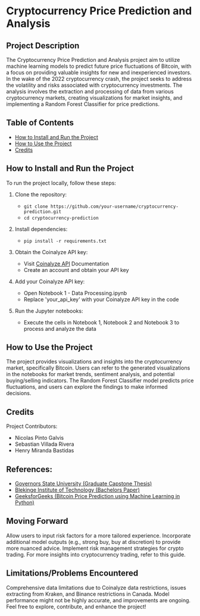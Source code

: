 # Cryptocurrency Price Prediction and Analysis

## Project Description
The Cryptocurrency Price Prediction and Analysis project aim to utilize machine learning models to predict future price fluctuations of Bitcoin, with a focus on providing valuable insights for new and inexperienced investors. In the wake of the 2022 cryptocurrency crash, the project seeks to address the volatility and risks associated with cryptocurrency investments. The analysis involves the extraction and processing of data from various cryptocurrency markets, creating visualizations for market insights, and implementing a Random Forest Classifier for price predictions.


## Table of Contents
- [How to Install and Run the Project](#how-to-install-and-run-the-project)
- [How to Use the Project](#how-to-use-the-project)
- [Credits](#credits)

## How to Install and Run the Project
To run the project locally, follow these steps:

1. Clone the repository:
   - `git clone https://github.com/your-username/cryptocurrency-prediction.git`
   - `cd cryptocurrency-prediction`

2. Install dependencies:
   - `pip install -r requirements.txt`

3. Obtain the Coinalyze API key:
   - Visit [Coinalyze API](https://coinalyze.net/) Documentation
   - Create an account and obtain your API key

4. Add your Coinalyze API key:
   - Open Notebook 1 - Data Processing.ipynb 
   - Replace 'your_api_key' with your Coinalyze API key in the code

5. Run the Jupyter notebooks:
   - Execute the cells in Notebook 1, Notebook 2 and Notebook 3 to process and analyze the data

## How to Use the Project
The project provides visualizations and insights into the cryptocurrency market, specifically Bitcoin. Users can refer to the generated visualizations in the notebooks for market trends, sentiment analysis, and potential buying/selling indicators. The Random Forest Classifier model predicts price fluctuations, and users can explore the findings to make informed decisions.

## Credits
Project Contributors:

- Nicolas Pinto Galvis
- Sebastian Villada Rivera
- Henry Miranda Bastidas
## References:

- [Governors State University (Graduate Capstone Thesis)](https://opus.govst.edu/theses/132/)
- [Blekinge Institute of Technology (Bachelors Paper)](https://www.researchgate.net/publication/224098514_Learning_Machine_Learning_A_Case_Study)
- [GeeksforGeeks (Bitcoin Price Prediction using Machine Learning in Python)](https://www.geeksforgeeks.org/bitcoin-price-prediction-using-machine-learning-in-python/)
## Moving Forward
Allow users to input risk factors for a more tailored experience.
Incorporate additional model outputs (e.g., strong buy, buy at discretion) to provide more nuanced advice.
Implement risk management strategies for crypto trading.
For more insights into cryptocurrency trading, refer to this guide.

## Limitations/Problems Encountered
Comprehensive data limitations due to Coinalyze data restrictions, issues extracting from Kraken, and Binance restrictions in Canada.
Model performance might not be highly accurate, and improvements are ongoing.
Feel free to explore, contribute, and enhance the project!
